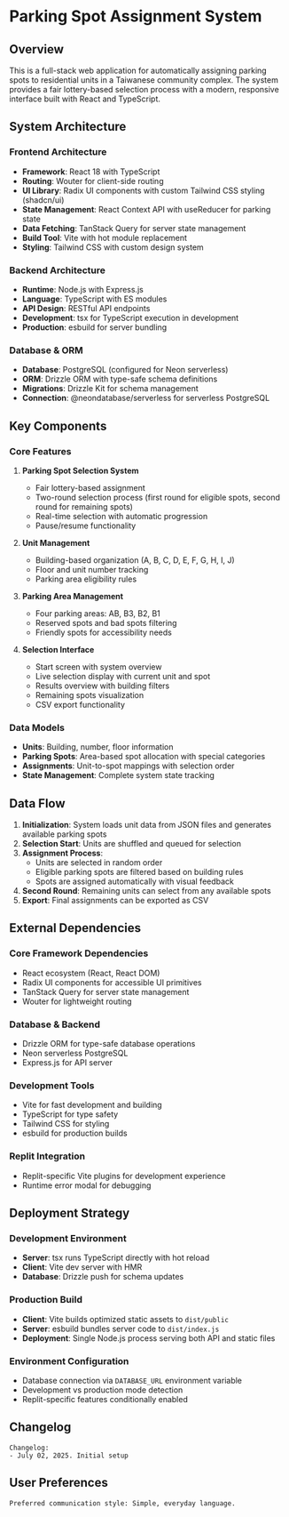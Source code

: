 # Parking Spot Assignment System

## Overview

This is a full-stack web application for automatically assigning parking spots to residential units in a Taiwanese community complex. The system provides a fair lottery-based selection process with a modern, responsive interface built with React and TypeScript.

## System Architecture

### Frontend Architecture
- **Framework**: React 18 with TypeScript
- **Routing**: Wouter for client-side routing
- **UI Library**: Radix UI components with custom Tailwind CSS styling (shadcn/ui)
- **State Management**: React Context API with useReducer for parking state
- **Data Fetching**: TanStack Query for server state management
- **Build Tool**: Vite with hot module replacement
- **Styling**: Tailwind CSS with custom design system

### Backend Architecture
- **Runtime**: Node.js with Express.js
- **Language**: TypeScript with ES modules
- **API Design**: RESTful API endpoints
- **Development**: tsx for TypeScript execution in development
- **Production**: esbuild for server bundling

### Database & ORM
- **Database**: PostgreSQL (configured for Neon serverless)
- **ORM**: Drizzle ORM with type-safe schema definitions
- **Migrations**: Drizzle Kit for schema management
- **Connection**: @neondatabase/serverless for serverless PostgreSQL

## Key Components

### Core Features
1. **Parking Spot Selection System**
   - Fair lottery-based assignment
   - Two-round selection process (first round for eligible spots, second round for remaining spots)
   - Real-time selection with automatic progression
   - Pause/resume functionality

2. **Unit Management**
   - Building-based organization (A, B, C, D, E, F, G, H, I, J)
   - Floor and unit number tracking
   - Parking area eligibility rules

3. **Parking Area Management**
   - Four parking areas: AB, B3, B2, B1
   - Reserved spots and bad spots filtering
   - Friendly spots for accessibility needs

4. **Selection Interface**
   - Start screen with system overview
   - Live selection display with current unit and spot
   - Results overview with building filters
   - Remaining spots visualization
   - CSV export functionality

### Data Models
- **Units**: Building, number, floor information
- **Parking Spots**: Area-based spot allocation with special categories
- **Assignments**: Unit-to-spot mappings with selection order
- **State Management**: Complete system state tracking

## Data Flow

1. **Initialization**: System loads unit data from JSON files and generates available parking spots
2. **Selection Start**: Units are shuffled and queued for selection
3. **Assignment Process**: 
   - Units are selected in random order
   - Eligible parking spots are filtered based on building rules
   - Spots are assigned automatically with visual feedback
4. **Second Round**: Remaining units can select from any available spots
5. **Export**: Final assignments can be exported as CSV

## External Dependencies

### Core Framework Dependencies
- React ecosystem (React, React DOM)
- Radix UI components for accessible UI primitives
- TanStack Query for server state management
- Wouter for lightweight routing

### Database & Backend
- Drizzle ORM for type-safe database operations
- Neon serverless PostgreSQL
- Express.js for API server

### Development Tools
- Vite for fast development and building
- TypeScript for type safety
- Tailwind CSS for styling
- esbuild for production builds

### Replit Integration
- Replit-specific Vite plugins for development experience
- Runtime error modal for debugging

## Deployment Strategy

### Development Environment
- **Server**: tsx runs TypeScript directly with hot reload
- **Client**: Vite dev server with HMR
- **Database**: Drizzle push for schema updates

### Production Build
- **Client**: Vite builds optimized static assets to `dist/public`
- **Server**: esbuild bundles server code to `dist/index.js`
- **Deployment**: Single Node.js process serving both API and static files

### Environment Configuration
- Database connection via `DATABASE_URL` environment variable
- Development vs production mode detection
- Replit-specific features conditionally enabled

## Changelog

```
Changelog:
- July 02, 2025. Initial setup
```

## User Preferences

```
Preferred communication style: Simple, everyday language.
```